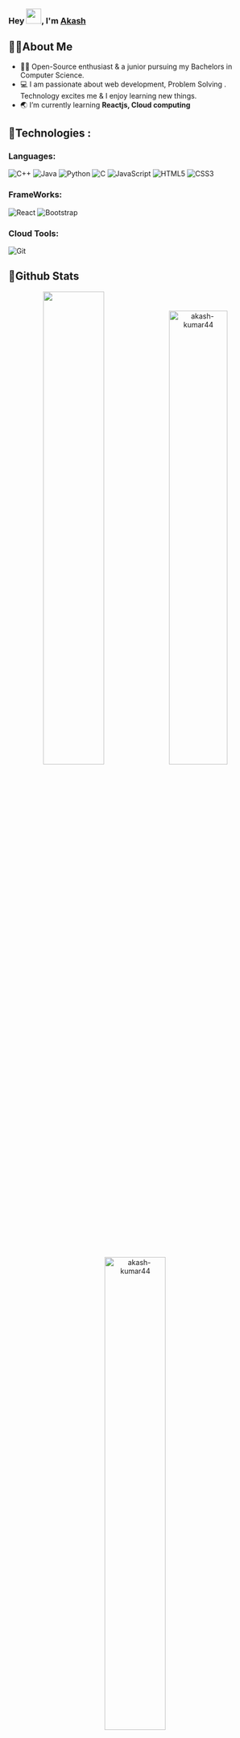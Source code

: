 ### </pre> Hey <img src="https://github.com/TheDudeThatCode/TheDudeThatCode/blob/master/Assets/Hi.gif" width="30" />, I'm [Akash](https://github.com/akash-kumar44)

## 🙎‍♂️About Me
- 👨‍🎓 Open-Source enthusiast & a junior pursuing my Bachelors in Computer Science. <br>
- 💻 I am passionate about web development, Problem Solving . Technology excites me & I enjoy learning new things. <br>
- 🌏 I’m currently learning **Reactjs, Cloud computing**

 <!---![Akash's github activity graph](https://activity-graph.herokuapp.com/graph?username=akash-kumar44&theme=xcode)--->
## 🌟Technologies :  

### Languages: 
![C++](https://img.shields.io/badge/-C++-00599C?style=flat-square&logo=c)
![Java](https://img.shields.io/badge/-Java-E34A86?style=flat-square&logo=java&logoColor=white)
![Python](https://img.shields.io/badge/-Python-black?style=flat-square&logo=Python)
![C](https://img.shields.io/badge/-C-E34F26?style=flat-square&logo=c&logoColor=white)
![JavaScript](https://img.shields.io/badge/-JavaScript-black?style=flat-square&logo=javascript)
![HTML5](https://img.shields.io/badge/-HTML5-E34F26?style=flat-square&logo=html5&logoColor=white)
![CSS3](https://img.shields.io/badge/-CSS3-E34A86?style=flat-square&logo=css3)

### FrameWorks:
![React](https://img.shields.io/badge/-React-black?style=flat-square&logo=react)
![Bootstrap](https://img.shields.io/badge/-Bootstrap-563D7C?style=flat-square&logo=bootstrap&logoColor=white)

### Cloud Tools:
![Git](https://img.shields.io/badge/-Git-black?style=flat-square&logo=git)

## 🚀Github Stats
<p align = center>
<img width = 49% src = "https://github-readme-stats.vercel.app/api?username=akash-kumar44&&show_icons=true&title_color=539bf5&icon_color=539bf5&text_color=22272e&bg_color=fffefe" />
<img width="48%" src="https://github-readme-streak-stats.herokuapp.com/?user=akash-kumar44&theme=dark" alt="akash-kumar44" />
<img width = 49% src="https://github-readme-stats.vercel.app/api/top-langs?username=akash-kumar44&show_icons=true&theme&bg_color=fffefe&title_color=539bf5&text_color=22272e&locale=en&layout=compact" alt="akash-kumar44" />
 </p>
 
## 📞Contact Me: 
<a href="https://www.linkedin.com/in/akash-kumar-1b6339214/"><img width="30px" src="https://www.vectorlogo.zone/logos/linkedin/linkedin-icon.svg" /></a>&ensp;
<a href="https://twitter.com/akash_bhumbak"><img width="30px" src="https://www.vectorlogo.zone/logos/twitter/twitter-official.svg" /></a>&ensp;
<a href="mailto:akashbhumbak44@gmail.com"><img width="30px" src="https://www.vectorlogo.zone/logos/gmail/gmail-icon.svg" /></a> &ensp;
<a href="https://www.instagram.com/akash_daanav_/"><img width="30px" src="https://www.vectorlogo.zone/logos/instagram/instagram-icon.svg" /></a>

 <!--
### Here are some ideas to get you started:

- 🔭 I’m currently working on ...
- 🌱 I’m currently learning ...
- 👯 I’m looking to collaborate on ...
- 🤔 I’m looking for help with ...
- 💬 Ask me about ...
- 📫 How to reach me: ...
- 😄 Pronouns: ...
- ⚡ Fun fact: ...
-->
